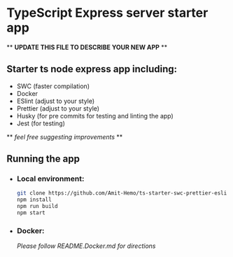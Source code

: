 # TypeScript Express server starter app

\*\* **UPDATE THIS FILE TO DESCRIBE YOUR NEW APP** \*\*

## Starter ts node express app including:

- SWC (faster compilation)
- Docker
- ESlint (adjust to your style)
- Prettier (adjust to your style)
- Husky (for pre commits for testing and linting the app)
- Jest (for testing)

** _feel free suggesting improvements_ **

## Running the app

- ### Local environment:
  ```bash
  git clone https://github.com/Amit-Hemo/ts-starter-swc-prettier-eslint-husky-docker-express-jest.git
  npm install
  npm run build
  npm start
  ```
- ### Docker:
  _Please follow README.Docker.md for directions_
